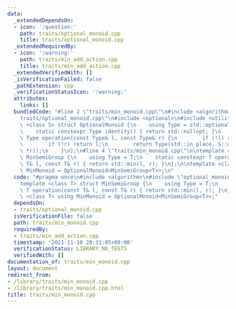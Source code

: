 ```yaml
---
data:
  _extendedDependsOn:
  - icon: ':question:'
    path: traits/optional_monoid.cpp
    title: traits/optional_monoid.cpp
  _extendedRequiredBy:
  - icon: ':warning:'
    path: traits/min_add_action.cpp
    title: traits/min_add_action.cpp
  _extendedVerifiedWith: []
  _isVerificationFailed: false
  _pathExtension: cpp
  _verificationStatusIcon: ':warning:'
  attributes:
    links: []
  bundledCode: "#line 2 \"traits/min_monoid.cpp\"\n#include <algorithm>\n#line 2 \"\
    traits/optional_monoid.cpp\"\n#include <optional>\n#include <utility>\n\ntemplate\
    \ <class S> struct OptionalMonoid {\n    using Type = std::optional<typename S::Type>;\n\
    \    static constexpr Type identity() { return std::nullopt; }\n    static constexpr\
    \ Type operation(const Type& l, const Type& r) {\n        if (!l) return r;\n\
    \        if (!r) return l;\n        return Type(std::in_place, S::operation(*l,\
    \ *r));\n    }\n};\n#line 4 \"traits/min_monoid.cpp\"\n\ntemplate <class T> struct\
    \ MinSemiGroup {\n    using Type = T;\n    static constexpr T operation(const\
    \ T& l, const T& r) { return std::min(l, r); }\n};\n\ntemplate <class T> using\
    \ MinMonoid = OptionalMonoid<MinSemiGroup<T>>;\n"
  code: "#pragma once\n#include <algorithm>\n#include \"optional_monoid.cpp\"\n\n\
    template <class T> struct MinSemiGroup {\n    using Type = T;\n    static constexpr\
    \ T operation(const T& l, const T& r) { return std::min(l, r); }\n};\n\ntemplate\
    \ <class T> using MinMonoid = OptionalMonoid<MinSemiGroup<T>>;"
  dependsOn:
  - traits/optional_monoid.cpp
  isVerificationFile: false
  path: traits/min_monoid.cpp
  requiredBy:
  - traits/min_add_action.cpp
  timestamp: '2021-11-10 20:31:05+09:00'
  verificationStatus: LIBRARY_NO_TESTS
  verifiedWith: []
documentation_of: traits/min_monoid.cpp
layout: document
redirect_from:
- /library/traits/min_monoid.cpp
- /library/traits/min_monoid.cpp.html
title: traits/min_monoid.cpp
---
```

